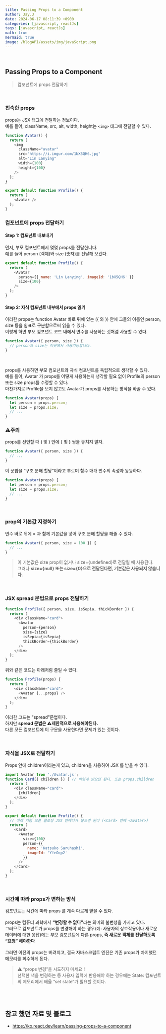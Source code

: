 ```yaml
---
title: Passing Props to a Component
author: Jay.J
date: 2024-06-17 08:11:39 +0900
categories: [javascript, reactJs]
tags: [javascript, reactJs]
math: true
mermaid: true
image: /blogAPI/assets/img/javaScript.png
---
```


<br>

## Passing Props to a Component
> 컴포넌트에 props 전달하기
<br>

### 친숙한 props
props는 JSX 태그에 전달하는 정보이다.<br>
예를 들어, className, src, alt, width, height는 ```<img>``` 태그에 전달할 수 있다.

```js
function Avatar() {
  return (
    <img
      className="avatar"
      src="https://i.imgur.com/1bX5QH6.jpg"
      alt="Lin Lanying"
      width={100}
      height={100}
    />
  );
}

export default function Profile() {
  return (
    <Avatar />
  );
}
```

### 컴포넌트에 props 전달하기 

#### Step 1: 컴포넌트 내보내기
먼저, 부모 컴포넌트에서 몇몇 props를 전달한니다.<br>
예를 들어 person (객체)와 size (숫자)를 전달해 보겠다.

```js
export default function Profile() {
  return (
    <Avatar
      person={{ name: 'Lin Lanying', imageId: '1bX5QH6' }}
      size={100}
    />
  );
}
```

#### Step 2: 자식 컴포넌트 내부에서 props 읽기
이러한 props는 function Avatar 바로 뒤에 있는 ({ 와 }) 안에 그들의 이름인 person, size 등을 쉼표로 구분함으로써 읽을 수 있다.<br>
이렇게 하면 부모 컴포넌트 코드 내에서 변수를 사용하는 것처럼 사용할 수 있다.

```js
function Avatar({ person, size }) {
  // person과 size는 이곳에서 사용가능합니다.
}
```
<br>

props를 사용하면 부모 컴포넌트와 자식 컴포넌트를 독립적으로 생각할 수 있다.<br>
예를 들어, Avatar 가 props를 어떻게 사용하는지 생각할 필요 없이  Profile의 person 또는 size props를 수정할 수 있다.<br>
마찬가지로 Profile을 보지 않고도 Avatar가 props를 사용하는 방식을 바꿀 수 있다.

```js
function Avatar(props) {
  let person = props.person;
  let size = props.size;
  // ...
}
```

### ⚠️주의

props를 선언할 때 ( 및 ) 안에  { 및 } 쌍을 놓치지 말자.
```js
function Avatar({ person, size }) {
  // ...
}
```
이 문법을 “구조 분해 할당”이라고 부르며 함수 매개 변수의 속성과 동등하다.
```js
function Avatar(props) {
  let person = props.person;
  let size = props.size;
  // ...
}
```
<br>

### prop의 기본값 지정하기
변수 바로 뒤에 = 과 함께 기본값을 넣어 구조 분해 할당을 해줄 수 있다.
```js
function Avatar({ person, size = 100 }) {
  // ...
}
```
> 이 기본값은 size prop이 없거나 size={undefined}로 전달될 때 사용된다.<br>
> 그러나 <b>size={null}  또는 size={0}으로 전달된다면, 기본값은 사용되지 않습니다</b>.

<br>

### JSX spread 문법으로 props 전달하기
```js
function Profile({ person, size, isSepia, thickBorder }) {
  return (
    <div className="card">
      <Avatar
        person={person}
        size={size}
        isSepia={isSepia}
        thickBorder={thickBorder}
      />
    </div>
  );
}
```
위와 같은 코드는 아래처럼 줄일 수 있다.
```js
function Profile(props) {
  return (
    <div className="card">
      <Avatar {...props} />
    </div>
  );
}
```
이러한 코드는 "spread"문법이다.<br>
하지만 <b>spread 문법은 ⚠️제한적으로 사용해야된다.</b><br>
다른 모든 컴포넌트에 이 구문을 사용한다면 문제가 있는 것이다.

<br>

### 자식을 JSX로 전달하기
Props 안에 children이라는게 있고, children을 사용하여 JSX 를 받을 수 있다.

```js
import Avatar from './Avatar.js';
function Card({ children }) { // 이렇게 받으면 된다. 또는 props.children
  return (
    <div className="card">
      {children}
    </div>
  );
}

export default function Profile() {
  // 아래 처럼 오픈 클로징 JSX 안에다가 넣으면 된다 (<Card> 안에 <Avatar>)
  return (
    <Card>
      <Avatar
        size={100}
        person={{ 
          name: 'Katsuko Saruhashi',
          imageId: 'YfeOqp2'
        }}
      />
    </Card>
  );
}
```
<br>

### 시간에 따라 props가 변하는 방식
컴포넌트는 시간에 따라 props 를 계속 다르게 받을 수 있다.<br>
<br>
props는 컴퓨터 과학에서 <b>“변경할 수 없다”</b>라는 의미의 불변성을 가지고 있다.<br>
그러므로 컴포넌트가 props를 변경해야 하는 경우(예: 사용자의 상호작용이나 새로운 데이터에 대한 응답)에는 부모 컴포넌트에 다른 props, <b>즉 새로운 객체를 전달하도록 “요청” 해야한다</b><br>
<br>
그러면 이전의 props는 버려지고, 결국 자바스크립트 엔진은 기존 props가 차지했던 메모리를 회수하게 된다.

> ⚠️ “props 변경”을 시도하지 마세요 !<br>
> 선택한 색을 변경하는 등 사용자 입력에 반응해야 하는 경우에는 State: 컴포넌트의 메모리에서 배울 “set state”가 필요할 것이다.

<br>
<br>

## 참고 했던 자료 및 블로그  
 - <a href="https://ko.react.dev/learn/passing-props-to-a-component" target="_blank">https://ko.react.dev/learn/passing-props-to-a-component</a>
 
